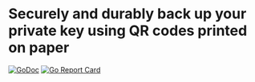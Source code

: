 # Securely and durably back up your private key using QR codes printed on paper

[![GoDoc](https://godoc.org/github.com/mtraver/qrbak?status.svg)](https://godoc.org/github.com/mtraver/qrbak)
[![Go Report Card](https://goreportcard.com/badge/github.com/mtraver/qrbak)](https://goreportcard.com/report/github.com/mtraver/qrbak)
